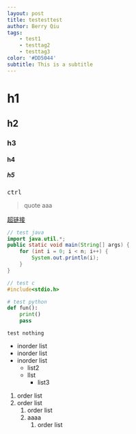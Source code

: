 ```yaml
---
layout: post
title: testesttest
author: Berry Qiu
tags: 
    - test1
    - testtag2
    - testtag3
color: '#DD5044'
subtitle: This is a subtitle
---
```


# h1
## h2
### h3
#### h4
##### h5

<kbd>ctrl</kbd>

> quote
> aaa

[超链接](#)
```java
// test java
import java.util.*;
public static void main(String[] args) {
    for (int i = 0; i < n; i++) {
        System.out.println(i);
    }
}
```

```c
// test c
#include<stdio.h>
```

```python
# test python
def fun():
    print()
    pass
```

``` 
test nothing
```

- inorder list
- inorder list
- inorder list
  - list2
  - llst
    - list3
  
1. order list
2. order list
   1. order list
   2. aaaa
      1. order list


